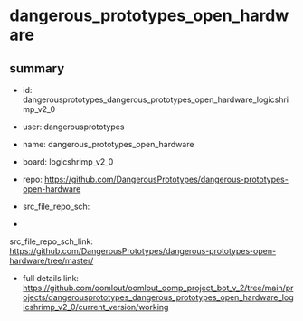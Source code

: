 # dangerous_prototypes_open_hardware
 
## summary 
* id: dangerousprototypes_dangerous_prototypes_open_hardware_logicshrimp_v2_0
* user: dangerousprototypes
* name: dangerous_prototypes_open_hardware
* board: logicshrimp_v2_0
* repo: https://github.com/DangerousPrototypes/dangerous-prototypes-open-hardware



* src_file_repo_sch: 
*
 src_file_repo_sch_link: https://github.com/DangerousPrototypes/dangerous-prototypes-open-hardware/tree/master/
* full details link: https://github.com/oomlout/oomlout_oomp_project_bot_v_2/tree/main/projects/dangerousprototypes_dangerous_prototypes_open_hardware_logicshrimp_v2_0/current_version/working  






